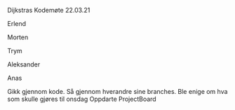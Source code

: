 Dijkstras Kodemøte 22.03.21


Erlend

Morten

Trym

Aleksander

Anas

Gikk gjennom kode.
Så gjennom hverandre sine branches.
Ble enige om hva som skulle gjøres til onsdag
Oppdarte ProjectBoard
